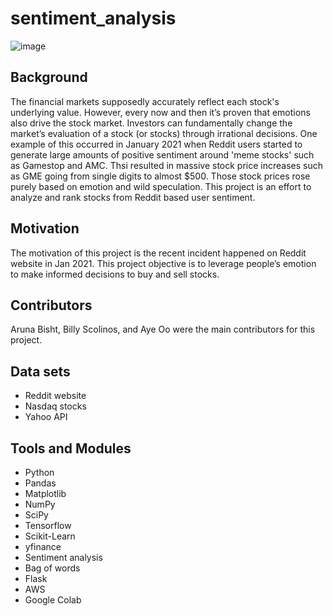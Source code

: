 # sentiment_analysis
![image](https://user-images.githubusercontent.com/75597926/115327626-1c534780-a144-11eb-9c73-4b5e82ac6267.jpeg)

## Background
The financial markets supposedly accurately reflect each stock's underlying value. However, every now and then it’s proven that emotions also drive the stock market. Investors can fundamentally change the market’s evaluation of a stock (or stocks) through irrational decisions. One example of this occurred in January 2021 when Reddit users started to generate large amounts of positive sentiment around 'meme stocks' such as Gamestop and AMC. Thsi resulted in massive stock price increases such as GME going from single digits to almost $500. Those stock prices rose purely based on emotion and wild speculation. This project is an effort to analyze and rank stocks from Reddit based user sentiment.

## Motivation 
The motivation of this project is the recent incident happened on Reddit website in Jan 2021. This project objective is to leverage people’s emotion to make informed decisions to buy and sell stocks.

## Contributors
Aruna Bisht, Billy Scolinos, and Aye Oo were the main contributors for this project. 

## Data sets 
- Reddit website
- Nasdaq stocks
- Yahoo API

## Tools and Modules 
- Python
- Pandas
- Matplotlib
- NumPy
- SciPy
- Tensorflow
- Scikit-Learn
- yfinance
- Sentiment analysis
- Bag of words
- Flask
- AWS
- Google Colab

